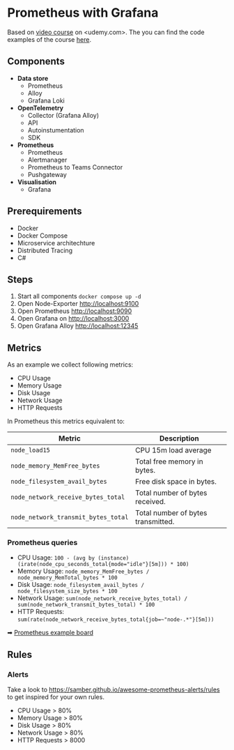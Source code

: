 # Prometheus with Grafana

Based on [video course](https://www.udemy.com/course/mastering-prometheus-and-grafana/learn/lecture/27491608?start=0#overview) on <udemy.com>. The you can find the code examples of the course [here](https://github.com/aussiearef/ShoeHubV2/tree/main).

## Components

- **Data store**
  - Prometheus
  - Alloy
  - Grafana Loki
- **OpenTelemetry**
  - Collector (Grafana Alloy)
  - API
  - Autoinstumentation
  - SDK
- **Prometheus**
  - Prometheus
  - Alertmanager
  - Prometheus to Teams Connector
  - Pushgateway
- **Visualisation**
  - Grafana

## Prerequirements

- Docker
- Docker Compose
- Microservice architechture
- Distributed Tracing
- C#

## Steps

1. Start all components `docker compose up -d`
2. Open Node-Exporter <http://localhost:9100>
3. Open Prometheus <http://localhost:9090>
4. Open Grafana on <http://localhost:3000>
5. Open Grafana Alloy <http://localhost:12345>

## Metrics

As an example we collect following metrics:

- CPU Usage  
- Memory Usage
- Disk Usage
- Network Usage
- HTTP Requests

In Prometheus this metrics equivalent to:

| Metric | Description |
| ------ | ----------- |
| `node_load15` | CPU 15m load average |
| `node_memory_MemFree_bytes` | Total free memory in bytes. |
| `node_filesystem_avail_bytes` | Free disk space in bytes. |
| `node_network_receive_bytes_total` | Total number of bytes received. |
| `node_network_transmit_bytes_total` | Total number of bytes transmitted. |

### Prometheus queries

- CPU Usage: `100 - (avg by (instance) (irate(node_cpu_seconds_total{mode="idle"}[5m])) * 100)`
- Memory Usage: `node_memory_MemFree_bytes / node_memory_MemTotal_bytes * 100`
- Disk Usage: `node_filesystem_avail_bytes / node_filesystem_size_bytes * 100`
- Network Usage: `sum(node_network_receive_bytes_total) / sum(node_network_transmit_bytes_total) * 100`
- HTTP Requests: `sum(rate(node_network_receive_bytes_total{job=~"node-.*"}[5m]))`

➡ [Prometheus example board](http://localhost:9090/graph?g0.expr=sum(node_memory_Active_bytes%7Bjob%3D%22node-orbstack%22%7D)&g0.tab=0&g0.display_mode=lines&g0.show_exemplars=0&g0.range_input=1h&g1.expr=node_network_transmit_bytes_total&g1.tab=0&g1.display_mode=lines&g1.show_exemplars=0&g1.range_input=1h&g2.expr=node_memory_MemFree_bytes&g2.tab=0&g2.display_mode=lines&g2.show_exemplars=0&g2.range_input=1h&g3.expr=node_load15&g3.tab=0&g3.display_mode=lines&g3.show_exemplars=0&g3.range_input=1h&g4.expr=avg(node_filesystem_avail_bytes%20)%20by%20(device)&g4.tab=0&g4.display_mode=lines&g4.show_exemplars=0&g4.range_input=1h&g5.expr=node_network_receive_bytes_total%7Bdevice%3D%22eth0%22%7D&g5.tab=1&g5.display_mode=stacked&g5.show_exemplars=0&g5.range_input=1h&g6.expr=100%20-%20(avg%20by%20(instance)%20(irate(node_cpu_seconds_total%7Bmode%3D%22idle%22%7D%5B5m%5D))%20*%20100)&g6.tab=0&g6.display_mode=lines&g6.show_exemplars=0&g6.range_input=1h&g7.expr=avg(prometheus_http_requests_total)%20by%20(code)&g7.tab=0&g7.display_mode=lines&g7.show_exemplars=0&g7.range_input=1h)

## Rules

### Alerts

Take a look to <https://samber.github.io/awesome-prometheus-alerts/rules> to get inspired for your
own rules.

- CPU Usage > 80%
- Memory Usage > 80%
- Disk Usage > 80%
- Network Usage > 80%
- HTTP Requests > 8000
